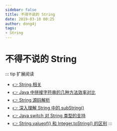 ```yaml
---
sidebar: false
title: 不得不说的 String
date: 2019-03-10 00:25
author: dong4j
tags:
- String
---
```


# 不得不说的 String

::: tip 扩展阅读
- [👉 String 相关](./string_kind.md)
- [👉 Java 中拼接字符串的几种方法效率对比](./string_append.md)
- [👉 String 源码解析](./string_resource.md)
- [👉 深入理解 String 中的 subString()](./string_substring.md)
- [👉 Java switch 对 String 类型的支持](./string_switch.md)
- [👉 String.valueof() 和 Integer.toString() 的区别](./string_valueof_tostring.md)
:::